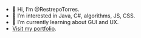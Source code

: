 - 👋 Hi, I’m @RestrepoTorres.
- 👀 I’m interested in Java, C#, algorithms, JS, CSS.
- 🌱 I’m currently learning  about GUI and UX.
-  [Visit my portfolio](http://restrepotorres.github.io/).

<!---
RestrepoTorres/RestrepoTorres is a ✨ special ✨ repository because its `README.md` (this file) appears on your GitHub profile.
You can click the Preview link to take a look at your changes.
--->
